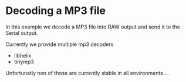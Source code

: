 # Decoding a MP3 file

In this example we decode a MP3 file into RAW output and send it to the Serial output. 

Currently we provide multiple mp3 decoders
- libhelix 
- tinymp3

Unfortunatly non of those are currently stable in all environments....
